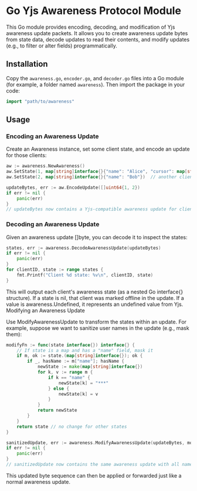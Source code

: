 # Go Yjs Awareness Protocol Module

This Go module provides encoding, decoding, and modification of Yjs awareness update packets. It allows you to create awareness update bytes from state data, decode updates to read their contents, and modify updates (e.g., to filter or alter fields) programmatically.

## Installation

Copy the `awareness.go`, `encoder.go`, and `decoder.go` files into a Go module (for example, a folder named `awareness`). Then import the package in your code:

```go
import "path/to/awareness"
```

## Usage

### Encoding an Awareness Update

Create an Awareness instance, set some client state, and encode an update for those clients:

```go
aw := awareness.NewAwareness()
aw.SetState(1, map[string]interface{}{"name": "Alice", "cursor": map[string]int{"x": 100, "y": 200}})
aw.SetState(2, map[string]interface{}{"name": "Bob"})  // another client

updateBytes, err := aw.EncodeUpdate([]uint64{1, 2})
if err != nil {
    panic(err)
}
// updateBytes now contains a Yjs-compatible awareness update for clients 1 and 2.
```

### Decoding an Awareness Update

Given an awareness update []byte, you can decode it to inspect the states:

```go
states, err := awareness.DecodeAwarenessUpdate(updateBytes)
if err != nil {
    panic(err)
}
for clientID, state := range states {
    fmt.Printf("Client %d state: %v\n", clientID, state)
}
```

This will output each client's awareness state (as a nested Go interface{} structure). If a state is nil, that client was marked offline in the update. If a value is awareness.Undefined, it represents an undefined value from Yjs.
Modifying an Awareness Update

Use ModifyAwarenessUpdate to transform the states within an update. For example, suppose we want to sanitize user names in the update (e.g., mask them):
```go
modifyFn := func(state interface{}) interface{} {
    // If state is a map and has a "name" field, mask it
    if m, ok := state.(map[string]interface{}); ok {
        if _, hasName := m["name"]; hasName {
            newState := make(map[string]interface{})
            for k, v := range m {
                if k == "name" {
                    newState[k] = "***"
                } else {
                    newState[k] = v
                }
            }
            return newState
        }
    }
    return state // no change for other states
}

sanitizedUpdate, err := awareness.ModifyAwarenessUpdate(updateBytes, modifyFn)
if err != nil {
    panic(err)
}
// sanitizedUpdate now contains the same awareness update with all names replaced by "***".
```

This updated byte sequence can then be applied or forwarded just like a normal awareness update.
